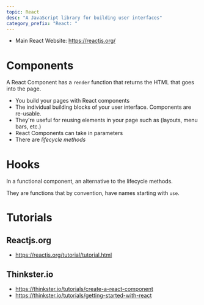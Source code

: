 ```yaml
---
topic: React
desc: "A JavaScript library for building user interfaces"
category_prefix: "React: "
---
```


* Main React Website: <https://reactjs.org/>

# Components

A React Component has a `render` function that returns the HTML that goes into the page.

* You build your pages with React components
* The individual building blocks of your user interface. Components are re-usable.
* They're useful for reusing elements in your page such as (layouts, menu bars, etc.)
* React Components can take in parameters
* There are *lifecycle methods*

# Hooks

In a functional component, an alternative to the lifecycle methods.

They are functions that by convention, have names starting with `use`.

# Tutorials

## Reactjs.org

* <https://reactjs.org/tutorial/tutorial.html>

## Thinkster.io

* <https://thinkster.io/tutorials/create-a-react-component>
* <https://thinkster.io/tutorials/getting-started-with-react>
